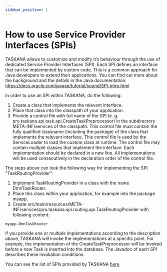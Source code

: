 ```yaml
---
sidebar_position: 1
---
```


# How to use Service Provider Interfaces (SPIs)
TASKANA allows to customize and modify it’s behaviour through the use of dedicated Service Provider Interfaces (SPI). Each SPI defines an interface that can be implemented by custom code. This is a common approach for Java developers to extend their applications. You can find out more about the background and the details in the Java documentation: https://docs.oracle.com/javase/tutorial/sound/SPI-intro.html

In order to use an SPI within TASKANA, do the following:

1. Create a class that implements the relevant interface.
2. Place that class into the classpath of your application.
3. Provide a control file with full name of the SPI (e. g. pro.taskana.spi.task.api.CreateTaskPreprocessor) in the subdirectory META-INF/services of the classpath. This control file must contain the fully qualified classname (including the package) of the class that implements the relevant interface. This control file is used by the ServiceLoader to load the custom class at runtime. The control file may contain multiple classes that implement the interface. Each implementation should be declared in a new line. All implementations will be used consecutively in the declaration order of the control file. 

The steps above can look the following way for implementing the SPI "TaskRoutingProvider": 

1. Implement TaskRoutingProvider in a class with the name DmnTaskRouter.
2. Place this class within your application, for example into the package myapp.
3. Create src/main/resources/META-INF/services/pro.taskana.spi.routing.api.TaskRoutingProvider with following content:
```
myapp.DmnTaskRouter
```

If you provide one or multiple implementations according to the description above, TASKANA will invoke the implementations at a specific point. For example, the implementation of the CreateTaskPreprocessor will be invoked before a new Task is inserted into the database. The Javadoc of each SPI describes these invokation conditions.

You can see the list of SPIs provided by TASKANA [here](listOfProvidedSPIs.md).
